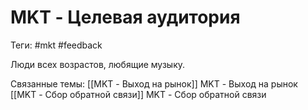 # MKT - Целевая аудитория
Теги: #mkt #feedback

Люди всех возрастов, любящие музыку.

Связанные темы:
[[MKT - Выход на рынок]] MKT - Выход на рынок
[[MKT - Сбор обратной связи]] MKT - Сбор обратной связи